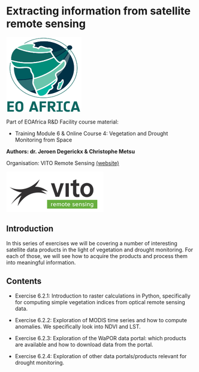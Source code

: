 # Extracting information from satellite remote sensing

<img src="./images/EOAFRICA-logo-transparent-bkg.png" width="200" height="200">

Part of EOAfrica R&D Facility course material:

* Training Module 6 & Online Course 4: Vegetation and Drought Monitoring from Space

**Authors: dr. Jeroen Degerickx & Christophe Metsu**

Organisation: VITO Remote Sensing [(website)](https://remotesensing.vito.be/)

![](./images/vito_remote_sensing.PNG)


## Introduction
In this series of exercises we will be covering a number of interesting satellite data products in the light of vegetation and drought monitoring. For each of those, we will see how to acquire the products and process them into meaningful information.

## Contents

* Exercise 6.2.1:
Introduction to raster calculations in Python, specifically for computing simple vegetation indices from optical remote sensing data.

* Exercise 6.2.2:
Exploration of MODIS time series and how to compute anomalies. We specifically look into NDVI and LST.

* Exercise 6.2.3:
Exploration of the WaPOR data portal: which products are available and how to download data from the portal.

* Exercise 6.2.4:
Exploration of other data portals/products relevant for drought monitoring.
